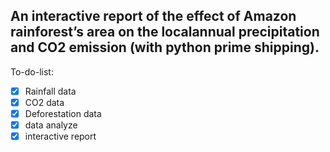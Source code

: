 ## An interactive report of the effect of Amazon rainforest’s area on the localannual precipitation and CO2 emission (with python prime shipping).

To-do-list:
- [x] Rainfall data
- [x] CO2 data
- [x] Deforestation data
- [x] data analyze
- [x] interactive report
